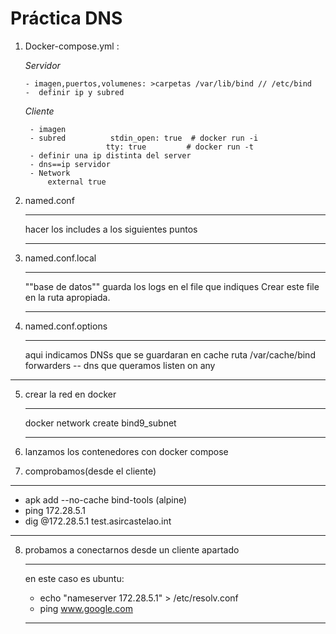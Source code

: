 # Práctica DNS

1. Docker-compose.yml :
      
      *Servidor*
        
       - imagen,puertos,volumenes: >carpetas /var/lib/bind // /etc/bind
       -  definir ip y subred
        
      *Cliente*
         
        - imagen
        - subred          stdin_open: true  # docker run -i
                         tty: true         # docker run -t
        - definir una ip distinta del server
        - dns==ip servidor
        - Network
            external true
         
2. named.conf
   ***
   hacer los includes a los siguientes puntos
   ***
3. named.conf.local 
   ***
   ""base de datos"" guarda los logs en el file que indiques
    Crear este file en la ruta apropiada.
   ***
4. named.conf.options
      ***
      aqui indicamos DNSs que se guardaran en cache
      ruta /var/cache/bind
      forwarders -- dns que queramos
      listen on any
***
5. crear la red en docker
   ***
   docker network create bind9_subnet
   ***
6. lanzamos los contenedores con docker compose


7. comprobamos(desde el cliente)
***
  - apk add --no-cache bind-tools (alpine)
  - ping 172.28.5.1
  - dig @172.28.5.1 test.asircastelao.int 
***

8. probamos a conectarnos desde un cliente apartado

   ***
   en este caso es ubuntu:
      
      - echo "nameserver 172.28.5.1" > /etc/resolv.conf
      - ping www.google.com

   ***
